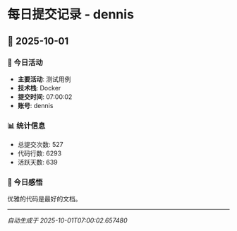 # 每日提交记录 - dennis

## 📅 2025-10-01

### 🎯 今日活动
- **主要活动**: 测试用例
- **技术栈**: Docker
- **提交时间**: 07:00:02
- **账号**: dennis

### 📊 统计信息
- 总提交次数: 527
- 代码行数: 6293
- 活跃天数: 639

### 💭 今日感悟
优雅的代码是最好的文档。

---
*自动生成于 2025-10-01T07:00:02.657480*

